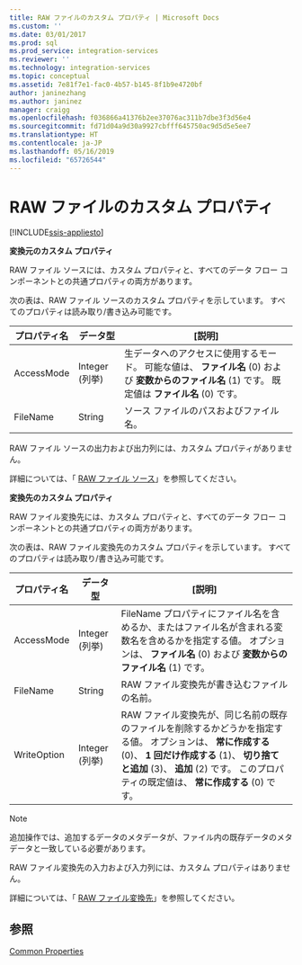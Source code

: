```yaml
---
title: RAW ファイルのカスタム プロパティ | Microsoft Docs
ms.custom: ''
ms.date: 03/01/2017
ms.prod: sql
ms.prod_service: integration-services
ms.reviewer: ''
ms.technology: integration-services
ms.topic: conceptual
ms.assetid: 7e81f7e1-fac0-4b57-b145-8f1b9e4720bf
author: janinezhang
ms.author: janinez
manager: craigg
ms.openlocfilehash: f036866a41376b2ee37076ac311b7dbe3f3d56e4
ms.sourcegitcommit: fd71d04a9d30a9927cbfff645750ac9d5d5e5ee7
ms.translationtype: HT
ms.contentlocale: ja-JP
ms.lasthandoff: 05/16/2019
ms.locfileid: "65726544"
---
```

# <a name="raw-file-custom-properties"></a>RAW ファイルのカスタム プロパティ

[!INCLUDE[ssis-appliesto](../../includes/ssis-appliesto-ssvrpluslinux-asdb-asdw-xxx.md)]


  **変換元のカスタム プロパティ**  
  
 RAW ファイル ソースには、カスタム プロパティと、すべてのデータ フロー コンポーネントとの共通プロパティの両方があります。  
  
 次の表は、RAW ファイル ソースのカスタム プロパティを示しています。 すべてのプロパティは読み取り/書き込み可能です。  
  
|プロパティ名|データ型|[説明]|  
|-------------------|---------------|-----------------|  
|AccessMode|Integer (列挙)|生データへのアクセスに使用するモード。 可能な値は、 **ファイル名** (0) および **変数からのファイル名** (1) です。 既定値は **ファイル名** (0) です。|  
|FileName|String|ソース ファイルのパスおよびファイル名。|  
  
 RAW ファイル ソースの出力および出力列には、カスタム プロパティがありません。  
  
 詳細については、「 [RAW ファイル ソース](../../integration-services/data-flow/raw-file-source.md)」を参照してください。  
  
 **変換先のカスタム プロパティ**  
  
 RAW ファイル変換先には、カスタム プロパティと、すべてのデータ フロー コンポーネントとの共通プロパティの両方があります。  
  
 次の表は、RAW ファイル変換先のカスタム プロパティを示しています。 すべてのプロパティは読み取り/書き込み可能です。  
  
|プロパティ名|データ型|[説明]|  
|-------------------|---------------|-----------------|  
|AccessMode|Integer (列挙)|FileName プロパティにファイル名を含めるか、またはファイル名が含まれる変数名を含めるかを指定する値。 オプションは、 **ファイル名** (0) および **変数からのファイル名** (1) です。|  
|FileName|String|RAW ファイル変換先が書き込むファイルの名前。|  
|WriteOption|Integer (列挙)|RAW ファイル変換先が、同じ名前の既存のファイルを削除するかどうかを指定する値。 オプションは、 **常に作成する** (0)、 **1 回だけ作成する** (1)、 **切り捨てと追加** (3)、 **追加** (2) です。 このプロパティの既定値は、 **常に作成する** (0) です。|  
  
> [!NOTE]  
>  追加操作では、追加するデータのメタデータが、ファイル内の既存データのメタデータと一致している必要があります。  
  
 RAW ファイル変換先の入力および入力列には、カスタム プロパティはありません。  
  
 詳細については、「 [RAW ファイル変換先](../../integration-services/data-flow/raw-file-destination.md)」を参照してください。  
  
## <a name="see-also"></a>参照  
 [Common Properties](https://msdn.microsoft.com/library/51973502-5cc6-4125-9fce-e60fa1b7b796)  
  
  
